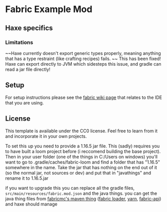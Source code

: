 # Fabric Example Mod

## Haxe specifics
### Limitations
~~Haxe currently doesn't export generic types properly, meaning anything that has a type restraint (like crafting recipes) fails. ~~
This has been fixed! Haxe can export directly to JVM which sidesteps this issue, and gradle can read a jar file directly!
## Setup

For setup instructions please see the [fabric wiki page](https://fabricmc.net/wiki/tutorial:setup) that relates to the IDE that you are using.


## License

This template is available under the CC0 license. Feel free to learn from it and incorporate it in your own projects.

To set this up you need to provide a 1.16.5 jar file. This (sadly) requires you to have built a loom project before (i reccomend building the base project).
Then in your user folder (one of the things in C:/Users on windows) you'll want to go to .gradle/caches/fabric-loom and find a folder that has "1.16.5" somewhere in the name. Take the jar that has nothing on the end out of it (so the normal jar, not sources or dev) and put that in "javathings" and rename it to 1.16.5.jar

if you want to upgrade this you can replace all the gradle files, `src/main/resources/fabric.mod.json` and the java things. you can get the java thing files from [fabricmc's maven thing](https://maven.fabricmc.net/) ([fabric loader](https://maven.fabricmc.net/net/fabricmc/fabric-loader/), [yarn](https://maven.fabricmc.net/net/fabricmc/yarn/), [fabric-api](https://maven.fabricmc.net/net/fabricmc/fabric-api/fabric-api/)) and haxe should manage
